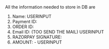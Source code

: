 All the information needed to store in DB are

1. Name: USERINPUT
2. Payment ID:
3. ORDER ID:
4. Email ID: (TOO SEND THE MAIL) USERINPUT
5. RAZORPAY SIGNATURE:
6. AMOUNT: - USERINPUT
